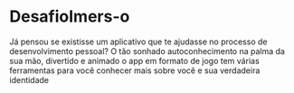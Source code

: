 # DesafioImers-o
Já pensou se existisse um aplicativo que te ajudasse no processo de desenvolvimento pessoal?  O tão sonhado autoconhecimento na palma da sua mão, divertido e animado o app em formato de jogo tem várias ferramentas para você conhecer mais sobre você e sua verdadeira identidade
